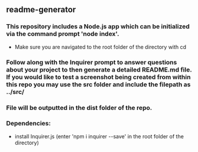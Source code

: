 ## readme-generator

### This repository includes a Node.js app which can be initialized via the command prompt 'node index'. 
- Make sure you are navigated to the root folder of the directory with cd
### Follow along with the Inquirer prompt to answer questions about your project to then generate a detailed README.md file. If you would like to test a screenshot being created from within this repo you may use the src folder and include the filepath as ../src/<filename>
### File will be outputted in the dist folder of the repo.

### Dependencies:
- install Inquirer.js (enter 'npm i inquirer --save' in the root folder of the directory)

